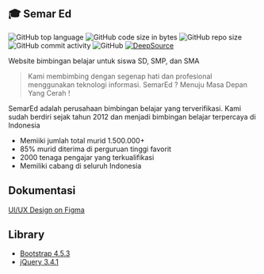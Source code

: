 ## :mortar_board: Semar Ed
![GitHub top language](https://img.shields.io/github/languages/top/PhilipPurwoko/Semar-ed)
![GitHub code size in bytes](https://img.shields.io/github/languages/code-size/PhilipPurwoko/Semar-ed)
![GitHub repo size](https://img.shields.io/github/repo-size/PhilipPurwoko/Semar-ed)
![GitHub commit activity](https://img.shields.io/github/commit-activity/w/PhilipPurwoko/Semar-ed)
![GitHub](https://img.shields.io/github/license/PhilipPurwoko/Semar-ed)
[![DeepSource](https://deepsource.io/gh/PhilipPurwoko/Semar-ed.svg/?label=active+issues&show_trend=true)](https://deepsource.io/gh/PhilipPurwoko/Semar-ed/?ref=repository-badge)

Website bimbingan belajar untuk siswa SD, SMP, dan SMA

> Kami membimbing dengan segenap hati dan profesional menggunakan teknologi informasi. SemarEd ? Menuju Masa Depan Yang Cerah !

SemarEd adalah perusahaan bimbingan belajar yang terverifikasi. Kami sudah berdiri sejak tahun 2012 dan menjadi bimbingan belajar terpercaya di Indonesia

* Memiiki jumlah total murid 1.500.000+
* 85% murid diterima di perguruan tinggi favorit
* 2000 tenaga pengajar yang terkualifikasi
* Memiliki cabang di seluruh Indonesia

## Dokumentasi
[UI/UX Design on Figma](https://www.figma.com/file/S1BpVxnz4EwlubRP8011Sn/Website-Semar-Ed?node-id=0%3A1)

## Library
* [Bootstrap 4.5.3](https://getbootstrap.com/)
* [jQuery 3.4.1](https://jquery.com/)
